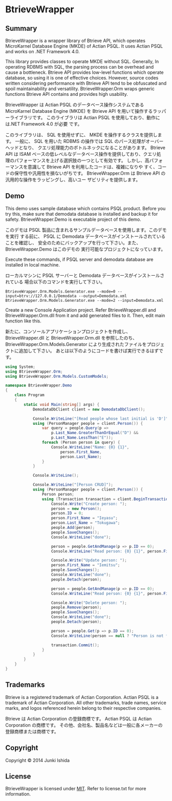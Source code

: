 # BtrieveWrapper

## Summary

BtrieveWrapper is a wrapper library of Btrieve API, which operates MicroKarnel
Database Engine (MKDE) of Actian PSQL. It uses Actian PSQL and works on .NET
Framework 4.0.

This library provides classes to operate MKDE without SQL.
Generally, In operating RDBMS with SQL, the parsing process can be overhead and
cause a bottleneck.
Btrieve API provides low-level functions which operate database, so using it is
one of effective choices.
However, source codes written considering performance with Btrieve API tend to
be obfuscated and spoil maintainability and versatility.
BtrieveWrapper.Orm wraps generic functions  Btrieve API contains and
provides high usability.

BtrieveWrapper は Actian PSQL のデータベース操作システムである MicroKarnel
Database Engine (MKDE) を Btrieve API を用いて操作するラッパーライブラリです。
このライブラリは Actian PSQL を使用しており、動作には.NET Framework 4.0 が必要
です。

このライブラリは、 SQL を使用せずに、 MKDE を操作するクラスを提供します。
一般に、 SQL を用いた RDBMS の操作では SQL のパース処理がオーバーヘッドとなり、
クエリ処理能力のボトルネックになることがあります。
Btrieve API は ISAM ベースの低レベルなデータベース操作を提供しており、クエリ処
理のパフォーマンスを上げる選択肢の一つとして有効です。
しかし、高パフォーマンスを意識して Btrieve API を利用したコードは、複雑になりや
すく、コードの保守性や汎用性を損ないがちです。
BtrieveWrapper.Orm は Btrieve API の汎用的な操作をラッピングし、高いユー
ザビリティを提供します。


## Demo

This demo uses sample database which contains PSQL product. Before you try this,
make sure that demodata database is installed and backup it for safety.
BtrieveWrapper.Demo is executable project of this demo.

このデモは PSQL 製品に含まれるサンプルデータベースを使用します。このデモを実行
する前に、 PSQL に Demodata データベースがインストールされていることを確認し、
安全のためにバックアップを行って下さい。また、 BtrieveWrapper.Demo はこのデモの
実行可能なプロジェクトになっています。

Execute these commands, if PSQL server and demodata database are installed in
local machine.

ローカルマシンに PSQL サーバーと Demodata データベースがインストールされている
場合以下のコマンドを実行して下さい。
```
BtrieveWrapper.Orm.Models.Generator.exe --mode=0 --input=btrv://127.0.0.1/Demodata --output=Demodata.xml
BtrieveWrapper.Orm.Models.Generator.exe --mode=2 --input=Demodata.xml
```

Create a new Console Application project.
Refer BtrieveWrapper.dll and BtrieveWrapper.Orm.dll from it and add generated
files to it.
Then, edit main function like this.

新たに、コンソールアプリケーションプロジェクトを作成し、BtrieveWrapper.dll と
BtrieveWrapper.Orm.dll を参照したのち、 BtrieveWrapper.Orm.Models.Generator
により生成されたファイルをプロジェクトに追加して下さい。
あとは以下のようにコードを書けば実行できるはずです。
```csharp
using System;
using BtrieveWrapper.Orm;
using BtrieveWrapper.Orm.Models.CustomModels;

namespace BtrieveWrapper.Demo
{
    class Program
    {
        static void Main(string[] args) {
            DemodataDbClient client = new DemodataDbClient();

            Console.WriteLine("[Read people whose last initial is 'D']");
            using (PersonManager people = client.Person()) {
                var query = people.Query(p =>
                    p.Last_Name.GreaterThanOrEqual("D") &&
                    p.Last_Name.LessThan("E"));
                foreach (Person person in query) {
                    Console.WriteLine("Name: {0} {1}",
                        person.First_Name,
                        person.Last_Name);
                }
            }

            Console.WriteLine();

            Console.WriteLine("[Person CRUD]");
            using (PersonManager people = client.Person()) {
                Person person;
                using (Transaction transaction = client.BeginTransaction()) {
                    Console.Write("Create person: ");
                    person = new Person();
                    person.ID = 0;
                    person.First_Name = "Ieyasu";
                    person.Last_Name = "Tokugawa";
                    people.Add(person);
                    people.SaveChanges();
                    Console.WriteLine("done");

                    person = people.GetAndManage(p => p.ID == 0);
                    Console.WriteLine("Read person: {0} {1}", person.First_Name, person.Last_Name);

                    Console.Write("Update person: ");
                    person.First_Name = "Iemitsu";
                    people.SaveChanges();
                    Console.WriteLine("done");
                    people.Detach(person);

                    person = people.GetAndManage(p => p.ID == 0);
                    Console.WriteLine("Read person: {0} {1}", person.First_Name, person.Last_Name);

                    Console.Write("Delete person: ");
                    people.Remove(person);
                    people.SaveChanges();
                    Console.WriteLine("done");
                    people.Detach(person);

                    person = people.Get(p => p.ID == 0);
                    Console.WriteLine(person == null ? "Person is not found" : "Person is found");

                    transaction.Commit();
                }
            }
        }
    }
}
```

## Trademarks

Btrieve is a registered trademark of Actian Corporation.
Actian PSQL is a trademark of Actian Corporation.
All other trademarks, trade names, service marks, and logos referenced herein
belong to their respective companies.

Btrieve は Actian Corporation の登録商標です。
Actian PSQL は Actian Corporation の商標です。
その他、会社名、製品名などは一般に各メーカーの登録商標または商標です。

## Copyright

Copyright © 2014 Junki Ishida

## License

BtrieveWrapper is licensed under [MIT](http://www.opensource.org/licenses/mit-license.php "Read more about the MIT license form"). Refer to license.txt for more information.
